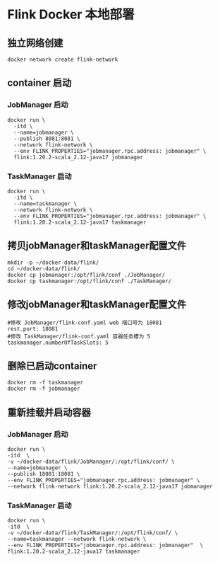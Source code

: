 # Flink Docker 本地部署

## 独立网络创建

```
docker network create flink-network
```

## container 启动

### JobManager 启动

```
docker run \
  -itd \
  --name=jobmanager \
  --publish 8081:8081 \
  --network flink-network \
  --env FLINK_PROPERTIES="jobmanager.rpc.address: jobmanager" \
  flink:1.20.2-scala_2.12-java17 jobmanager 
```

### TaskManager 启动

```
docker run \
  -itd \
  --name=taskmanager \
  --network flink-network \
  --env FLINK_PROPERTIES="jobmanager.rpc.address: jobmanager" \
  flink:1.20.2-scala_2.12-java17 taskmanager 
```

## 拷贝jobManager和taskManager配置文件

```
mkdir -p ~/docker-data/flink/
cd ~/docker-data/flink/
docker cp jobmanager:/opt/flink/conf ./JobManager/
docker cp taskmanager:/opt/flink/conf ./TaskManager/
```

## 修改jobManager和taskManager配置文件

```
#修改 JobManager/flink-conf.yaml web 端口号为 18081
rest.port: 18081
#修改 TaskManager/flink-conf.yaml 容器任务槽为 5
taskmanager.numberOfTaskSlots: 5
```

## 删除已启动container

```
docker rm -f taskmanager
docker rm -f jobmanager
```

## 重新挂载并启动容器

### JobManager 启动

```
docker run \
-itd  \
-v ~/docker-data/flink/JobManager/:/opt/flink/conf/ \
--name=jobmanager \
--publish 18081:18081 \
--env FLINK_PROPERTIES="jobmanager.rpc.address: jobmanager" \
--network flink-network flink:1.20.2-scala_2.12-java17 jobmanager
```

### TaskManager 启动

```
docker run \
-itd  \
-v ~/docker-data/flink/TaskManager/:/opt/flink/conf/ \
--name=taskmanager --network flink-network \
--env FLINK_PROPERTIES="jobmanager.rpc.address: jobmanager"  \
flink:1.20.2-scala_2.12-java17 taskmanager
```

